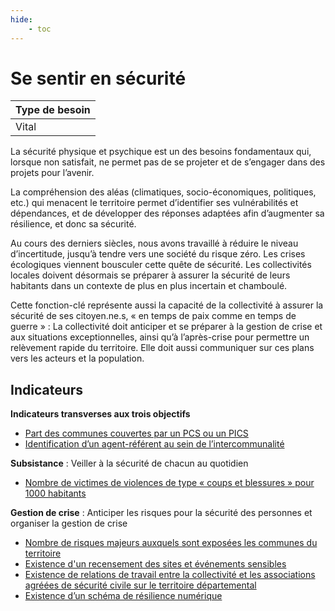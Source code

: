 ```yaml
---
hide:
    - toc
---
```



# Se sentir en sécurité

|Type de besoin|
|--|
|Vital|

La sécurité physique et psychique est un des besoins fondamentaux qui, lorsque non satisfait, ne permet pas de se projeter et de s’engager dans des projets pour l’avenir.

La compréhension des aléas (climatiques, socio-économiques, politiques, etc.) qui menacent le territoire permet d’identifier ses vulnérabilités et dépendances, et de développer des réponses adaptées afin d’augmenter sa résilience, et donc sa sécurité.

Au cours des derniers siècles, nous avons travaillé à réduire le niveau d’incertitude, jusqu’à tendre vers une société du risque zéro. Les crises écologiques viennent bousculer cette quête de sécurité. Les collectivités locales doivent désormais se préparer à assurer la sécurité de leurs habitants dans un contexte de plus en plus incertain et chamboulé. 

Cette fonction-clé représente aussi la capacité de la collectivité à assurer la sécurité de ses citoyen.ne.s, « en temps de paix comme en temps de guerre » : La collectivité doit anticiper et se préparer à la gestion de crise et aux situations exceptionnelles, ainsi qu’à l’après-crise pour permettre un relèvement rapide du territoire. Elle doit aussi communiquer sur ces plans vers les acteurs et la population.

## Indicateurs

**Indicateurs transverses aux trois objectifs**

-	[Part des communes couvertes par un PCS ou un PICS](https://konsilion.github.io/diag360/pages/indicateurs/bv5_i01)
-	[Identification d’un agent-référent au sein de l’intercommunalité](https://konsilion.github.io/diag360/pages/indicateurs/bv5_i02)

**Subsistance** : Veiller à la sécurité de chacun au quotidien

- [Nombre de victimes de violences de type « coups et blessures » pour 1000 habitants](https://konsilion.github.io/diag360/pages/indicateurs/bv5_i03)

**Gestion de crise** : Anticiper les risques pour la sécurité des personnes et organiser la gestion de crise

- [Nombre de risques majeurs auxquels sont exposées les communes du territoire](https://konsilion.github.io/diag360/pages/indicateurs/bv5_i04)
- [Existence d'un recensement des sites et événements sensibles](https://konsilion.github.io/diag360/pages/indicateurs/bv5_i05)
- [Existence de relations de travail entre la collectivité et les associations agréées de sécurité civile sur le territoire départemental](https://konsilion.github.io/diag360/pages/indicateurs/bv5_i06)
- [Existence d’un schéma de résilience numérique](https://konsilion.github.io/diag360/pages/indicateurs/bv5_i07)
